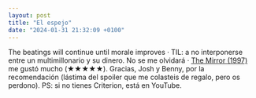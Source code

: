 ```yaml
---
layout: post
title: "El espejo"
date: "2024-01-31 21:32:09 +0100"
---
```


The beatings will continue until morale improves · TIL: a no interponerse entre
un multimillonario y su dinero. No se me olvidará · [The Mirror
(1997)](https://letterboxd.com/film/the-mirror) me gustó mucho (★★★★★). Gracias,
Josh y Benny, por la recomendación (lástima del spoiler que me colasteis de
regalo, pero os perdono). PS: si no tienes Criterion, está en YouTube.
